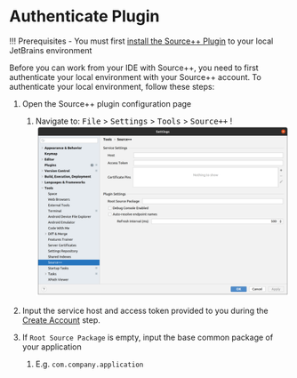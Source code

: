 # Authenticate Plugin

!!! Prerequisites
    - You must first [install the Source++ Plugin](./install-plugin.md) to your local JetBrains environment

Before you can work from your IDE with Source++, you need to first authenticate your local environment with your Source++ account. To authenticate your local environment, follow these steps:

1. Open the Source++ plugin configuration page
    1. Navigate to: <kbd>File</kbd> > <kbd>Settings</kbd> > <kbd>Tools</kbd> > <kbd>Source++</kbd>
    !![](../assets/screenshots/settings_dialog.png)

2. Input the service host and access token provided to you during the [Create Account](./create-account.md) step.

3. If `Root Source Package` is empty, input the base common package of your application
    1. E.g. `com.company.application`
